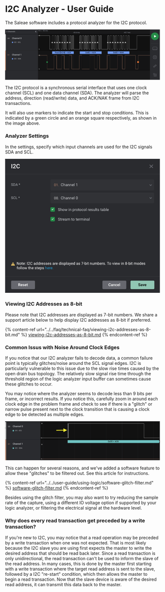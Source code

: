 # I2C Analyzer - User Guide

The Saleae software includes a protocol analyzer for the I2C protocol.

![I2C Decoding in the Logic 2 Software](<../../.gitbook/assets/Screen Shot 2021-08-30 at 5.59.27 PM.png>)

The I2C protocol is a synchronous serial interface that uses one clock channel (SCL) and one data channel (SDA). The analyzer will parse the address, direction (read/write) data, and ACK/NAK frame from I2C transactions.&#x20;

It will also use markers to indicate the start and stop conditions. This is indicated by a green circle and an orange square respectively, as shown in the image above.&#x20;

### Analyzer Settings

In the settings, specify which input channels are used for the I2C signals SDA and SCL.&#x20;

![I2C Analyzer Settings](<../../.gitbook/assets/Screen Shot 2021-08-30 at 6.01.34 PM (1).png>)

### Viewing I2C Addresses as 8-bit

Please note that I2C addresses are displayed as 7-bit numbers. We share a support article below to help display I2C addresses as 8-bit if preferred.

{% content-ref url="../../faq/technical-faq/viewing-i2c-addresses-as-8-bit.md" %}
[viewing-i2c-addresses-as-8-bit.md](../../faq/technical-faq/viewing-i2c-addresses-as-8-bit.md)
{% endcontent-ref %}

### **Common Issus with Noise Around Clock Edges**

If you notice that our I2C analyzer fails to decode data, a common failure point is typically glitches/noise around the SCL signal edges. I2C is particularly vulnerable to this issue due to the slow rise times caused by the open drain bus topology. The relatively slow signal rise time through the threshold region of the logic analyzer input buffer can sometimes cause these glitches to occur.

You may notice where the analyzer seems to decode less than 9 bits per frame, or incorrect results. If you notice this, carefully zoom in around each clock edge in the problem frame and check to see if there is a "glitch" or narrow pulse present next to the clock transition that is causing a clock edge to be detected as multiple edges.

![Glitch in SCL Signal](<../../.gitbook/assets/Screen Shot 2021-08-30 at 6.07.47 PM.png>)

This can happen for several reasons, and we've added a software feature to allow these "glitches" to be filtered out. See this article for instructions.

{% content-ref url="../../user-guide/using-logic/software-glitch-filter.md" %}
[software-glitch-filter.md](../../user-guide/using-logic/software-glitch-filter.md)
{% endcontent-ref %}

Besides using the glitch filter, you may also want to try reducing the sample rate of the capture, using a different IO voltage option if supported by your logic analyzer, or filtering the electrical signal at the hardware level.

### Why does every read transaction get preceded by a write transaction?

If you're new to I2C, you may notice that a read operation may be preceded by a write transaction when one was not expected. That is most likely because the I2C slave you are using first expects the master to write the desired address that should be read back later. Since a read transaction is only unidirectional, the read transaction can't be used to inform the slave of the read address. In many cases, this is done by the master first starting with a write transaction where the target read address is sent to the slave, followed by a I2C "re-start" condition, which then allows the master to begin a read transaction. Now that the slave device is aware of the desired read address, it can transmit this data back to the master.
